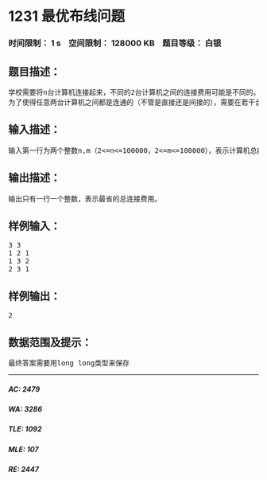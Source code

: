# 1231 最优布线问题   
### 时间限制： 1 s&nbsp;&nbsp;&nbsp;&nbsp;空间限制： 128000 KB&nbsp;&nbsp;&nbsp;&nbsp;题目等级： 白银  
## 题目描述：  

<pre>
学校需要将n台计算机连接起来，不同的2台计算机之间的连接费用可能是不同的。为了节省费用，我们考虑采用间接数据传输结束，就是一台计算机可以间接地通过其他计算机实现和另外一台计算机连接。
为了使得任意两台计算机之间都是连通的（不管是直接还是间接的），需要在若干台计算机之间用网线直接连接，现在想使得总的连接费用最省，让你编程计算这个最小的费用。
</pre>
  
  
## 输入描述：  

<pre>
输入第一行为两个整数n,m（2<=n<=100000，2<=m<=100000），表示计算机总数，和可以互相建立连接的连接个数。接下来m行，每行三个整数a,b,c 表示在机器a和机器b之间建立连接的话费是c。(题目保证一定存在可行的连通方案, 数据中可能存在权值不一样的重边，但是保证没有自环)
</pre>
  
  
## 输出描述：  

<pre>
输出只有一行一个整数，表示最省的总连接费用。
</pre>
  
  
## 样例输入：  

<pre>
3 3
1 2 1
1 3 2
2 3 1
</pre>
  
  
## 样例输出：  

<pre>
2
</pre>
  
  
## 数据范围及提示：  

<pre>
最终答案需要用long long类型来保存
</pre>
  
  
***  

##### AC: 2479  
##### WA: 3286  
##### TLE: 1092  
##### MLE: 107  
##### RE: 2447  
